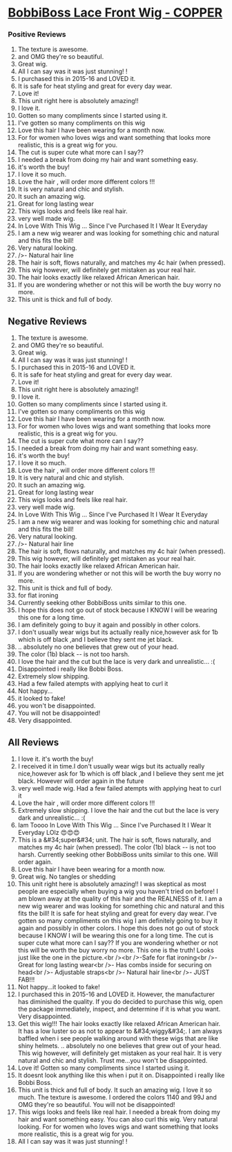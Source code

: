 # [BobbiBoss Lace Front Wig - COPPER](https://products.checkmycream.com/products/BobbiBoss-Lace-Front-Wig-COPPER.html)

### Positive Reviews

<ol>
      <li>The texture is awesome.</li>
      <li>and OMG they&#x27;re so beautiful.</li>
      <li>Great wig.  </li>
      <li>All I can say was it was just stunning! !</li>
      <li>I purchased this in 2015-16 and LOVED it.  </li>
      <li>It is safe for heat styling and great for every day wear.</li>
      <li>Love it!</li>
      <li>This unit right here is absolutely amazing!!</li>
      <li>I love it.</li>
      <li>Gotten so many compliments since I started using it.</li>
      <li>I&#x27;ve gotten so many compliments on this wig</li>
      <li>Love this hair I have been wearing for a month now.</li>
      <li>For for women who loves wigs and want something that looks more realistic, this is a great wig for you.</li>
      <li>The cut is super cute what more can I say??</li>
      <li>I needed a break from doing my hair and want something easy.</li>
      <li>it&#x27;s worth the buy!</li>
      <li>I love it so much.</li>
      <li>Love the hair , will order more different colors !!!</li>
      <li>It is very natural and chic and stylish.</li>
      <li>It such an amazing wig.</li>
      <li>Great for long lasting wear</li>
      <li>This wigs looks and feels like real hair.</li>
      <li>very well made wig.</li>
      <li>In Love With This Wig ... Since I&#x27;ve Purchased It I Wear It Everyday</li>
      <li>I am a new wig wearer and was looking for something chic and natural and this fits the bill!</li>
      <li>Very natural looking.</li>
      <li>/&gt;- Natural hair line</li>
      <li>The hair is soft, flows naturally, and matches my 4c hair (when pressed).</li>
      <li>This wig however, will definitely get mistaken as your real hair.</li>
      <li>The hair looks exactly like relaxed African American hair.</li>
      <li>If you are wondering whether or not this will be worth the buy worry no more.</li>
      <li>This unit is thick and full of body.</li>
</ol>


<h2>Negative Reviews</h2>
<ol>
<li> The texture is awesome.</li>
<li> and OMG they&#x27;re so beautiful.</li>
<li> Great wig.  </li>
<li> All I can say was it was just stunning! !</li>
<li> I purchased this in 2015-16 and LOVED it.  </li>
<li> It is safe for heat styling and great for every day wear.</li>
<li> Love it!</li>
<li> This unit right here is absolutely amazing!!</li>
<li> I love it.</li>
<li> Gotten so many compliments since I started using it.</li>
<li> I&#x27;ve gotten so many compliments on this wig</li>
<li> Love this hair I have been wearing for a month now.</li>
<li> For for women who loves wigs and want something that looks more realistic, this is a great wig for you.</li>
<li> The cut is super cute what more can I say??</li>
<li> I needed a break from doing my hair and want something easy.</li>
<li> it&#x27;s worth the buy!</li>
<li> I love it so much.</li>
<li> Love the hair , will order more different colors !!!</li>
<li> It is very natural and chic and stylish.</li>
<li> It such an amazing wig.</li>
<li> Great for long lasting wear</li>
<li> This wigs looks and feels like real hair.</li>
<li> very well made wig.</li>
<li> In Love With This Wig ... Since I&#x27;ve Purchased It I Wear It Everyday</li>
<li> I am a new wig wearer and was looking for something chic and natural and this fits the bill!</li>
<li> Very natural looking.</li>
<li> /&gt;- Natural hair line</li>
<li> The hair is soft, flows naturally, and matches my 4c hair (when pressed).</li>
<li> This wig however, will definitely get mistaken as your real hair.</li>
<li> The hair looks exactly like relaxed African American hair.</li>
<li> If you are wondering whether or not this will be worth the buy worry no more.</li>
<li> This unit is thick and full of body.</li>
<li> for flat ironing</li>
<li> Currently seeking other BobbiBoss units similar to this one.  </li>
<li> I hope this does not go out of stock because I KNOW I will be wearing this one for a long time.</li>
<li> I am definitely going to buy it again and possibly in other colors.</li>
<li> I don&#x27;t usually wear wigs but its actually really nice,however ask for 1b which is off black ,and I believe they sent me jet black.</li>
<li> .. absolutely no one believes that grew out of your head.</li>
<li> The color (1b) black --  is not too harsh.</li>
<li> I love the hair and the cut but the lace is very dark and unrealistic... :(</li>
<li> Disappointed i really like Bobbi Boss.</li>
<li> Extremely slow shipping.  </li>
<li> Had a few failed atempts with applying heat to curl it</li>
<li> Not happy...</li>
<li> it looked to fake!</li>
<li> you won&#x27;t be disappointed.</li>
<li> You will not be disappointed!</li>
<li> Very disappointed.</li>
</ol>

<h2>All Reviews</h2>

<ol>
    <li> I love it. it&#x27;s worth the buy!</li>
    <li> I received it in time.I don&#x27;t usually wear wigs but its actually really nice,however ask for 1b which is off black ,and I believe they sent me jet black. However will order again in the future</li>
    <li> very well made wig. Had a few failed atempts with applying heat to curl it</li>
    <li> Love the hair , will order more different colors !!!</li>
    <li> Extremely slow shipping.  I love the hair and the cut but the lace is very dark and unrealistic... :(</li>
    <li> Iam Toooo In Love With This Wig ... Since I&#x27;ve Purchased It I Wear It Everyday LOlz 😍😍😍</li>
    <li> This is a &amp;#34;super&amp;#34; unit.  The hair is soft, flows naturally, and matches my 4c hair (when pressed). The color (1b) black --  is not too harsh. Currently seeking other BobbiBoss units similar to this one.  Will order again.</li>
    <li> Love this hair I have been wearing for a month now.</li>
    <li> Great wig.  No tangles or shedding</li>
    <li> This unit right here is absolutely amazing!! I was skeptical as most people are especially when buying a wig you haven&#x27;t tried on before! I am blown away at the quality of this hair and the REALNESS of it. I am a new wig wearer and was looking for something chic and natural and this fits the bill! It is safe for heat styling and great for every day wear. I&#x27;ve gotten so many compliments on this wig I am definitely going to buy it again and possibly in other colors. I hope this does not go out of stock because I KNOW I will be wearing this one for a long time. The cut is super cute what more can I say?? If you are wondering whether or not this will be worth the buy worry no more. This one is the truth! Looks just like the one in the picture.&lt;br /&gt;&lt;br /&gt;-Safe for flat ironing&lt;br /&gt;- Great for long lasting wear&lt;br /&gt;- Has combs inside for securing on head&lt;br /&gt;- Adjustable straps&lt;br /&gt;- Natural hair line&lt;br /&gt;- JUST FAB!!!</li>
    <li> Not happy...it looked to fake!</li>
    <li> I purchased this in 2015-16 and LOVED it.  However, the manufacturer has  diminished the quality.  If you do decided to purchase this wig, open the package immediately, inspect, and determine if it is what you want.  Very disappointed.</li>
    <li> Get this wig!!! The hair looks exactly like relaxed African American hair. It has a low luster so as not to appear to &amp;#34;wiggy&amp;#34;. I am always baffled when i see people walking around with these wigs that are like shiny helmets. .. absolutely no one believes that grew out of your head. This wig however, will definitely get mistaken as your real hair. It is very natural and chic and stylish. Trust me...you won&#x27;t be disappointed.</li>
    <li> Love it! Gotten so many compliments since I started using it.</li>
    <li> It doesnt look anything like this when i put it on. Disappointed i really like Bobbi Boss.</li>
    <li> This unit is thick and full of body. It such an amazing wig. I love it so much. The texture is awesome. I ordered the colors 1140 and 99J and OMG they&#x27;re so beautiful. You will not be disappointed!</li>
    <li> This wigs looks and feels like real hair. I needed a break from doing my hair and want something easy. You can also curl this wig.  Very natural looking. For for women who loves wigs and want something that looks more realistic, this is a great wig for you.</li>
    <li> All I can say was it was just stunning! !</li>
</ol>




